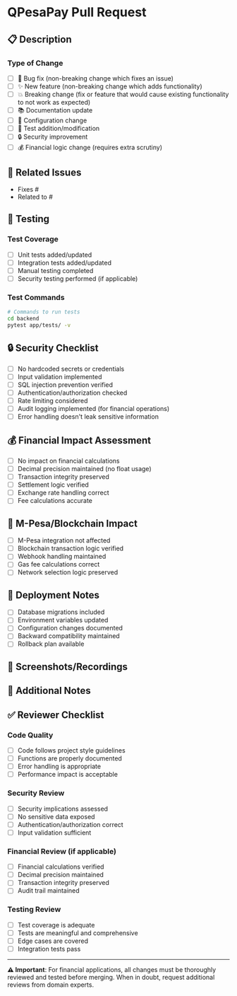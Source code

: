 # QPesaPay Pull Request

## 📋 Description
<!-- Provide a clear and concise description of what this PR does -->

### Type of Change
- [ ] 🐛 Bug fix (non-breaking change which fixes an issue)
- [ ] ✨ New feature (non-breaking change which adds functionality)
- [ ] 💥 Breaking change (fix or feature that would cause existing functionality to not work as expected)
- [ ] 📚 Documentation update
- [ ] 🔧 Configuration change
- [ ] 🧪 Test addition/modification
- [ ] 🔒 Security improvement
- [ ] 💰 Financial logic change (requires extra scrutiny)

## 🔗 Related Issues
<!-- Link to related issues using "Fixes #123" or "Closes #123" -->
- Fixes #
- Related to #

## 🧪 Testing
<!-- Describe the tests you ran and how to reproduce them -->

### Test Coverage
- [ ] Unit tests added/updated
- [ ] Integration tests added/updated
- [ ] Manual testing completed
- [ ] Security testing performed (if applicable)

### Test Commands
```bash
# Commands to run tests
cd backend
pytest app/tests/ -v
```

## 🔒 Security Checklist
<!-- For financial applications, security is paramount -->

- [ ] No hardcoded secrets or credentials
- [ ] Input validation implemented
- [ ] SQL injection prevention verified
- [ ] Authentication/authorization checked
- [ ] Rate limiting considered
- [ ] Audit logging implemented (for financial operations)
- [ ] Error handling doesn't leak sensitive information

## 💰 Financial Impact Assessment
<!-- Required for changes affecting financial operations -->

- [ ] No impact on financial calculations
- [ ] Decimal precision maintained (no float usage)
- [ ] Transaction integrity preserved
- [ ] Settlement logic verified
- [ ] Exchange rate handling correct
- [ ] Fee calculations accurate

## 📱 M-Pesa/Blockchain Impact
<!-- For changes affecting external integrations -->

- [ ] M-Pesa integration not affected
- [ ] Blockchain transaction logic verified
- [ ] Webhook handling maintained
- [ ] Gas fee calculations correct
- [ ] Network selection logic preserved

## 🚀 Deployment Notes
<!-- Any special deployment considerations -->

- [ ] Database migrations included
- [ ] Environment variables updated
- [ ] Configuration changes documented
- [ ] Backward compatibility maintained
- [ ] Rollback plan available

## 📸 Screenshots/Recordings
<!-- For UI changes, include screenshots or recordings -->

## 📝 Additional Notes
<!-- Any additional information that reviewers should know -->

## ✅ Reviewer Checklist
<!-- For reviewers to complete -->

### Code Quality
- [ ] Code follows project style guidelines
- [ ] Functions are properly documented
- [ ] Error handling is appropriate
- [ ] Performance impact is acceptable

### Security Review
- [ ] Security implications assessed
- [ ] No sensitive data exposed
- [ ] Authentication/authorization correct
- [ ] Input validation sufficient

### Financial Review (if applicable)
- [ ] Financial calculations verified
- [ ] Decimal precision maintained
- [ ] Transaction integrity preserved
- [ ] Audit trail maintained

### Testing Review
- [ ] Test coverage is adequate
- [ ] Tests are meaningful and comprehensive
- [ ] Edge cases are covered
- [ ] Integration tests pass

---

**⚠️ Important**: For financial applications, all changes must be thoroughly reviewed and tested before merging. When in doubt, request additional reviews from domain experts.
